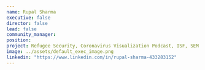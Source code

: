 ```yaml
---
name: Rupal Sharma
executive: false
director: false
lead: false
community_manager:   
position: 
project: Refugee Security, Coronavirus Visualization Podcast, ISF, SEM
image: ../assets/default_exec_image.png
linkedin: "https://www.linkedin.com/in/rupal-sharma-433283152"
---
```

